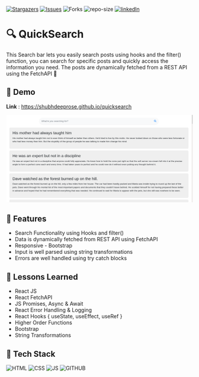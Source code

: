 [![Stargazers](https://img.shields.io/github/stars/ShubhdeepRose/quicksearch?style=for-the-badge)](https://github.com/ShubhdeepRose/quicksearch/stargazers)
[![Issues](https://img.shields.io/github/issues/ShubhdeepRose/quicksearch?style=for-the-badge)](https://github.com/ShubhdeepRose/quicksearch/issues)
![Forks](https://img.shields.io/github/forks/ShubhdeepRose/quicksearch?style=for-the-badge)
![repo-size](https://img.shields.io/github/languages/code-size/ShubhdeepRose/quicksearch?style=for-the-badge)
[![linkedIn](https://img.shields.io/badge/-LinkedIn-black.svg?style=for-the-badge&logo=linkedin&colorB=555
)](https://linkedin.com/in/shubhdeep404)
# 🔍 QuickSearch

This Search bar lets you easily search posts using hooks and the filter() function, you can search for specific posts and quickly access the information you need. The posts are dynamically fetched from a REST API using the FetchAPI 🚀
## 🚀 Demo

**Link** : https://shubhdeeprose.github.io/quicksearch

![ProjectDemo](./public/demo.png)




## 📝 Features

- Search Functionality using Hooks and filter()
- Data is dynamically fetched from REST API using FetchAPI 
- Responsive - Bootstrap
- Input is well parsed using string transformations
- Errors are well handled using try catch blocks


## 🧠 Lessons Learned

* React JS
* React FetchAPI
* JS Promises, Async & Await
* React Error Handling & Logging
* React Hooks { useState, useEffect, useRef }
* Higher Order Functions
* Bootstrap
* String Transformations

## 🧩 Tech Stack

![HTML][html-shield] 
![CSS][css-shield] 
![JS][js-shield]
![GITHUB][github-shield]


[html-shield]: https://img.shields.io/badge/HTML5-E34F26?style=for-the-badge&logo=html5&logoColor=white
[css-shield]:https://img.shields.io/badge/Bootstrap-563D7C?style=for-the-badge&logo=bootstrap&logoColor=white
[js-shield]:https://img.shields.io/badge/React-20232A?style=for-the-badge&logo=react&logoColor=61DAFB
[github-shield]:https://img.shields.io/badge/GitHub-100000?style=for-the-badge&logo=github&logoColor=white